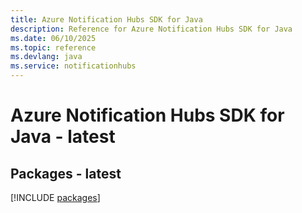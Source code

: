 ```yaml
---
title: Azure Notification Hubs SDK for Java
description: Reference for Azure Notification Hubs SDK for Java
ms.date: 06/10/2025
ms.topic: reference
ms.devlang: java
ms.service: notificationhubs
---
```

# Azure Notification Hubs SDK for Java - latest
## Packages - latest
[!INCLUDE [packages](notification-hubs-index.md)]